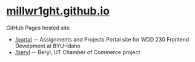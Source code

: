 # [millwr1ght.github.io](https://millwr1ght.github.io)
GitHub Pages hosted site

+ [/portal](https://millwr1ght.github.io/portal) -- Assignments and Projects Portal site for WDD 230 Frontend Develpment at BYU-Idaho
+ [/beryl](https://millwr1ght.github.io/beryl) -- Beryl, UT Chamber of Commerce project
